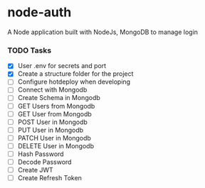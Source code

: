 # node-auth
A Node application built with NodeJs, MongoDB to manage login


### TODO Tasks
- [X] User .env for secrets and port
- [X] Create a structure folder for the project
- [ ] Configure hotdeploy when developing
- [ ] Connect with Mongodb
- [ ] Create Schema in Mongodb
- [ ] GET Users from Mongodb
- [ ] GET User from Mongodb
- [ ] POST User in Mongodb
- [ ] PUT User in Mongodb
- [ ] PATCH User in Mongodb
- [ ] DELETE User in Mongodb
- [ ] Hash Password
- [ ] Decode Password
- [ ] Create JWT
- [ ] Create Refresh Token